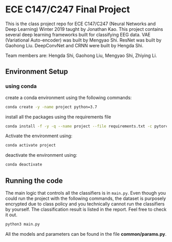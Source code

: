 # ECE C147/C247 Final Project

This is the class project repo for ECE C147/C247 (Neural Networks and Deep Learning) Winter 2019 taught by Jonathan Kao. This project contains several deep learning frameworks built for classifying EEG data. VAE (Variational Auto-encoder) was built by Mengyao Shi. ResNet was built by Gaohong Liu. DeepConvNet and CRNN were built by Hengda Shi.

Team members are: Hengda Shi, Gaohong Liu, Mengyao Shi, Zhiying Li.

## Environment Setup

### using conda

create a conda environment using the following commands:

```bash
conda create -y -name project python=3.7
```

install all the packages using the requirements file

```bash
conda install -f -y -q --name project --file requirements.txt -c pytorch
```

Activate the environment using:

```bash
conda activate project
```

deactivate the environment using:

```bash
conda deactivate
```

## Running the code

The main logic that controls all the classifiers is in `main.py`. Even though you could run the project with the following commands, the dataset is purposely encrypted due to class policy and you technically cannot run the classifiers by yourself. The classification result is listed in the report. Feel free to check it out.

```bash
python3 main.py
```

All the models and parameters can be found in the file **common/params.py**.

